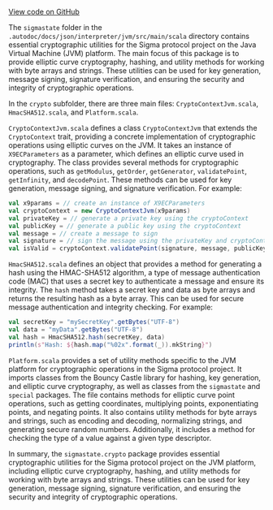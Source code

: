 [View code on GitHub](sigmastate-interpreterhttps://github.com/ScorexFoundation/sigmastate-interpreter/.autodoc/docs/json/interpreter/jvm/src/main/scala)

The `sigmastate` folder in the `.autodoc/docs/json/interpreter/jvm/src/main/scala` directory contains essential cryptographic utilities for the Sigma protocol project on the Java Virtual Machine (JVM) platform. The main focus of this package is to provide elliptic curve cryptography, hashing, and utility methods for working with byte arrays and strings. These utilities can be used for key generation, message signing, signature verification, and ensuring the security and integrity of cryptographic operations.

In the `crypto` subfolder, there are three main files: `CryptoContextJvm.scala`, `HmacSHA512.scala`, and `Platform.scala`.

`CryptoContextJvm.scala` defines a class `CryptoContextJvm` that extends the `CryptoContext` trait, providing a concrete implementation of cryptographic operations using elliptic curves on the JVM. It takes an instance of `X9ECParameters` as a parameter, which defines an elliptic curve used in cryptography. The class provides several methods for cryptographic operations, such as `getModulus`, `getOrder`, `getGenerator`, `validatePoint`, `getInfinity`, and `decodePoint`. These methods can be used for key generation, message signing, and signature verification. For example:

```scala
val x9params = // create an instance of X9ECParameters
val cryptoContext = new CryptoContextJvm(x9params)
val privateKey = // generate a private key using the cryptoContext
val publicKey = // generate a public key using the cryptoContext
val message = // create a message to sign
val signature = // sign the message using the privateKey and cryptoContext
val isValid = cryptoContext.validatePoint(signature, message, publicKey) // verify the signature using the publicKey and cryptoContext
```

`HmacSHA512.scala` defines an object that provides a method for generating a hash using the HMAC-SHA512 algorithm, a type of message authentication code (MAC) that uses a secret key to authenticate a message and ensure its integrity. The `hash` method takes a secret key and data as byte arrays and returns the resulting hash as a byte array. This can be used for secure message authentication and integrity checking. For example:

```scala
val secretKey = "mySecretKey".getBytes("UTF-8")
val data = "myData".getBytes("UTF-8")
val hash = HmacSHA512.hash(secretKey, data)
println(s"Hash: ${hash.map("%02x".format(_)).mkString}")
```

`Platform.scala` provides a set of utility methods specific to the JVM platform for cryptographic operations in the Sigma protocol project. It imports classes from the Bouncy Castle library for hashing, key generation, and elliptic curve cryptography, as well as classes from the `sigmastate` and `special` packages. The file contains methods for elliptic curve point operations, such as getting coordinates, multiplying points, exponentiating points, and negating points. It also contains utility methods for byte arrays and strings, such as encoding and decoding, normalizing strings, and generating secure random numbers. Additionally, it includes a method for checking the type of a value against a given type descriptor.

In summary, the `sigmastate.crypto` package provides essential cryptographic utilities for the Sigma protocol project on the JVM platform, including elliptic curve cryptography, hashing, and utility methods for working with byte arrays and strings. These utilities can be used for key generation, message signing, signature verification, and ensuring the security and integrity of cryptographic operations.
